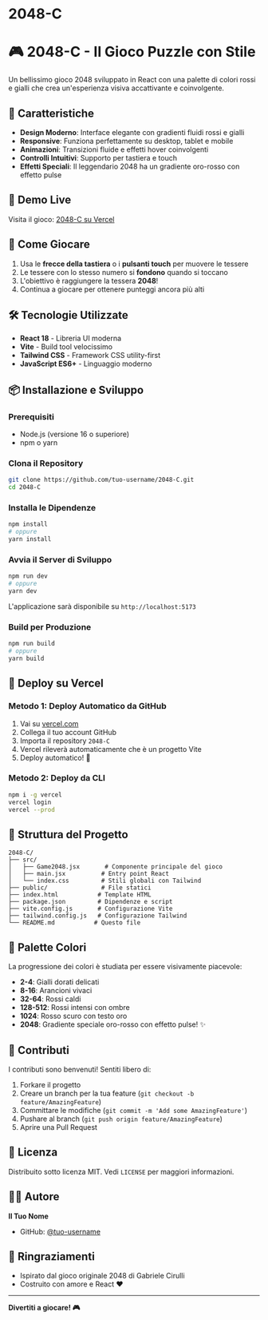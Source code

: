 # 2048-C
# 🎮 2048-C - Il Gioco Puzzle con Stile

Un bellissimo gioco 2048 sviluppato in React con una palette di colori rossi e gialli che crea un'esperienza visiva accattivante e coinvolgente.

## 🌟 Caratteristiche

- **Design Moderno**: Interface elegante con gradienti fluidi rossi e gialli
- **Responsive**: Funziona perfettamente su desktop, tablet e mobile
- **Animazioni**: Transizioni fluide e effetti hover coinvolgenti
- **Controlli Intuitivi**: Supporto per tastiera e touch
- **Effetti Speciali**: Il leggendario 2048 ha un gradiente oro-rosso con effetto pulse

## 🚀 Demo Live

Visita il gioco: [2048-C su Vercel](https://tu-url-vercel.app)

## 🎯 Come Giocare

1. Usa le **frecce della tastiera** o i **pulsanti touch** per muovere le tessere
2. Le tessere con lo stesso numero si **fondono** quando si toccano
3. L'obiettivo è raggiungere la tessera **2048**!
4. Continua a giocare per ottenere punteggi ancora più alti

## 🛠️ Tecnologie Utilizzate

- **React 18** - Libreria UI moderna
- **Vite** - Build tool velocissimo
- **Tailwind CSS** - Framework CSS utility-first
- **JavaScript ES6+** - Linguaggio moderno

## 📦 Installazione e Sviluppo

### Prerequisiti
- Node.js (versione 16 o superiore)
- npm o yarn

### Clona il Repository
```bash
git clone https://github.com/tuo-username/2048-C.git
cd 2048-C
```

### Installa le Dipendenze
```bash
npm install
# oppure
yarn install
```

### Avvia il Server di Sviluppo
```bash
npm run dev
# oppure
yarn dev
```

L'applicazione sarà disponibile su `http://localhost:5173`

### Build per Produzione
```bash
npm run build
# oppure
yarn build
```

## 🚀 Deploy su Vercel

### Metodo 1: Deploy Automatico da GitHub
1. Vai su [vercel.com](https://vercel.com)
2. Collega il tuo account GitHub
3. Importa il repository `2048-C`
4. Vercel rileverà automaticamente che è un progetto Vite
5. Deploy automatico! 🎉

### Metodo 2: Deploy da CLI
```bash
npm i -g vercel
vercel login
vercel --prod
```

## 📁 Struttura del Progetto

```
2048-C/
├── src/
│   ├── Game2048.jsx       # Componente principale del gioco
│   ├── main.jsx          # Entry point React
│   └── index.css         # Stili globali con Tailwind
├── public/               # File statici
├── index.html           # Template HTML
├── package.json         # Dipendenze e script
├── vite.config.js       # Configurazione Vite
├── tailwind.config.js   # Configurazione Tailwind
└── README.md           # Questo file
```

## 🎨 Palette Colori

La progressione dei colori è studiata per essere visivamente piacevole:

- **2-4**: Gialli dorati delicati
- **8-16**: Arancioni vivaci
- **32-64**: Rossi caldi
- **128-512**: Rossi intensi con ombre
- **1024**: Rosso scuro con testo oro
- **2048**: Gradiente speciale oro-rosso con effetto pulse! ✨

## 🤝 Contributi

I contributi sono benvenuti! Sentiti libero di:

1. Forkare il progetto
2. Creare un branch per la tua feature (`git checkout -b feature/AmazingFeature`)
3. Committare le modifiche (`git commit -m 'Add some AmazingFeature'`)
4. Pushare al branch (`git push origin feature/AmazingFeature`)
5. Aprire una Pull Request

## 📄 Licenza

Distribuito sotto licenza MIT. Vedi `LICENSE` per maggiori informazioni.

## 👨‍💻 Autore

**Il Tuo Nome**
- GitHub: [@tuo-username](https://github.com/tuo-username)

## 🙏 Ringraziamenti

- Ispirato dal gioco originale 2048 di Gabriele Cirulli
- Costruito con amore e React ❤️

---

**Divertiti a giocare! 🎮**